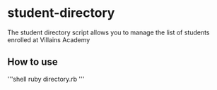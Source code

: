 # student-directory #

The student directory script allows you to manage the list of students enrolled at Villains Academy

## How to use ##
'''shell
ruby directory.rb
'''
